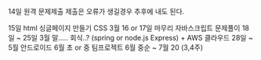 14일 원격 문제제출
제출은 오류가 생길경우 추후에 내도 된다.

15일 html 싱글페이지 만들기
CSS 3월 16 or 17일 마무리
자바스크립트 문제풀이 18일 ~ 25일 
3월 말..... 회식..?
(spring or node.js Express) + AWS 클라우드 28일 ~ 5월 
안드로이드 6월 초 or 중
팀프로젝트 6월 중순 ~ 7월 20 (3,4주)